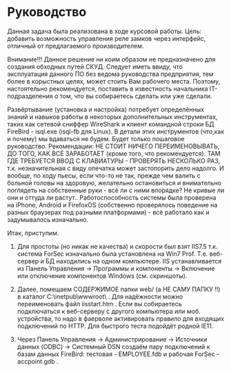 # Руководство
Данная задача была реализована в ходе курсовой работы. Цель: добавить возможность управления реле замков через интерфейс, отличный от предлагаемого производителем.

Внимание!!! Данное решение ни коим образом не предназначено для создания обходных путей СКУД. Следует иметь ввиду, что эксплуатация данного ПО без ведома руководства предприятия, тем более в корыстных целях, может стоить Вам рабочего места. Поэтому, настоятельно рекомендуется, поставить в известность начальника IT-подразделения о том, что вы собираетесь сделать или уже сделали.

Развёртывание (установка и настройка) потребует определённых знаний и навыков работы в некоторых дополнительных инструментах, таких как сетевой сниффер WireShark и клиент командной строки БД FireBird - isql.exe (isql-fb для Linux). В детали этих инструментов (что,как и почему) мы вдаваться не будем. Будет только пошаговое руководство. Рекомендации: НЕ СТОИТ НИЧЕГО ПЕРЕИМЕНОВЫВАТЬ, ДО ТОГО, КАК ВСЁ ЗАРАБОТАЕТ (кроме того, что рекомендуется). ТАМ ГДЕ ТРЕБУЕТСЯ ВВОД С КЛАВИАТУРЫ - ПРОВЕРЯТЬ НЕСКОЛЬКО РАЗ, т.к. незначительная с виду опечатка может застопорить дело надолго. И вообще, по ходу пьесы, если что-то не так,  прежде чем валить с больной головы на здоровую, желательно остановиться и внимательно поглядеть на собственные руки - всё ли с ними впорядке? Не кривые ли они и оттуда ли растут.. Работоспособность системы была проверена на iPhone, Android и FirefoxOS (собственно проверялось поведение на разных браузерах под разными платформами) - всё работало как и задумывалось изначально.

Итак, приступим.

1. Для простоты (но никак не качества) и скорости был взят IIS7.5 т.к. система ForSec изначально была установлена на Win7 Prof. Т.е. веб-сервер и БД находились на одном компьютере. IIS устанавливается из Панель Управления -> Программы и компоненты -> Включение или отключение компонентов Windows (см. скриншоты).

2. Далее, помещаем СОДЕРЖИМОЕ папки web/ (а НЕ САМУ ПАПКУ !!) в каталог C:\inetpub\wwwroot\ . Для надёжности можно переименовать файл iisstart.htm . Если вы собираетесь подключаться к веб-серверу с другого компьютера или моб. устройства, то надо в фаерволе активировать правило для входящих подключений по HTTP. Для быстрого теста подойдёт родной IE11.

3. Через Панель Управления -> Администрирование -> Источники данных (ODBC) -> Системный DSN создаём пару подключений к базам данных FireBird: тестовая - EMPLOYEE.fdb и рабочая ForSec - accpoint.gdb .
